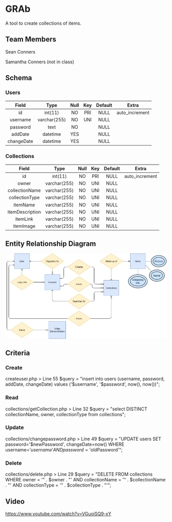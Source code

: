 # GRAb

A tool to create collections of items.

## Team Members

Sean Conners

Samantha Conners (not in class)

## Schema

### Users

| Field | Type | Null | Key | Default | Extra |
|:--:|:--:|:--:|:--:|:--:|:--:|
| id | int(11) | NO | PRI | NULL | auto_increment |
| username | varchar(255) | NO | UNI | NULL |   |
| password | text | NO |   | NULL |   |
| addDate | datetime | YES |   | NULL |   |
| changeDate | datetime | YES |   | NULL |   |

### Collections

| Field | Type | Null | Key | Default | Extra |
|:--:|:--:|:--:|:--:|:--:|:--:|
| id | int(11) | NO | PRI | NULL | auto_increment |
| owner | varchar(255) | NO | UNI | NULL |   |
| collectionName | varchar(255) | NO | UNI | NULL |   |
| collectionType | varchar(255) | NO | UNI | NULL |   |
| itemName | varchar(255) | NO | UNI | NULL |   |
| itemDescription | varchar(255) | NO | UNI | NULL |   |
| itemLink | varchar(255) | NO | UNI | NULL |   |
| itemImage | varchar(255) | NO | UNI | NULL |   |


## Entity Relationship Diagram

![ERD](GRAb.png?raw=true "ERD")

## Criteria

### Create

createuser.php > Line 55
$query = "insert into users (username, password, addDate, changeDate) values ('$username', '$password', now(), now())";

### Read

collections/getCollection.php > Line 32
$query = "select DISTINCT collectionName, owner, collectionType from collections";

### Update

collections/changepassword.php > Line 49
$query = "UPDATE users SET password='$newPassword', changeDate=now() WHERE username='$username' AND password='$oldPassword'";

### Delete

collections/delete.php > Line 29
$query = "DELETE FROM collections WHERE owner = '" . $owner . "' AND collectionName = '" . $collectionName . "' AND collectionType = '" . $collectionType . "'";

## Video

https://www.youtube.com/watch?v=VGuoiSQ9-xY
